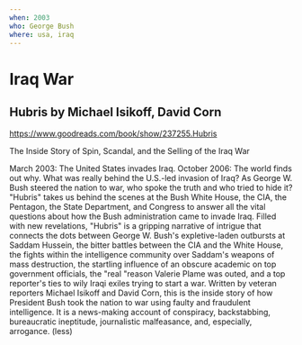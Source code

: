 ```yaml
---
when: 2003
who: George Bush
where: usa, iraq
---
```


# Iraq War

## Hubris by Michael Isikoff, David Corn

<https://www.goodreads.com/book/show/237255.Hubris>

The Inside Story of Spin, Scandal, and the Selling of the Iraq War

March 2003: The United States invades Iraq.
October 2006: The world finds out why.
What was really behind the U.S.-led invasion of Iraq? As George W. Bush steered the nation to war, who spoke the truth and who tried to hide it? "Hubris" takes us behind the scenes at the Bush White House, the CIA, the Pentagon, the State Department, and Congress to answer all the vital questions about how the Bush administration came to invade Iraq.
Filled with new revelations, "Hubris" is a gripping narrative of intrigue that connects the dots between George W. Bush's expletive-laden outbursts at Saddam Hussein, the bitter battles between the CIA and the White House, the fights within the intelligence community over Saddam's weapons of mass destruction, the startling influence of an obscure academic on top government officials, the "real "reason Valerie Plame was outed, and a top reporter's ties to wily Iraqi exiles trying to start a war. Written by veteran reporters Michael Isikoff and David Corn, this is the inside story of how President Bush took the nation to war using faulty and fraudulent intelligence. It is a news-making account of conspiracy, backstabbing, bureaucratic ineptitude, journalistic malfeasance, and, especially, arrogance. (less)
